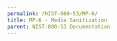```yaml
---
permalink: /NIST-800-53/MP-6/
title: MP-6 - Media Sanitization
parent: NIST-800-53 Documentation
---
```

